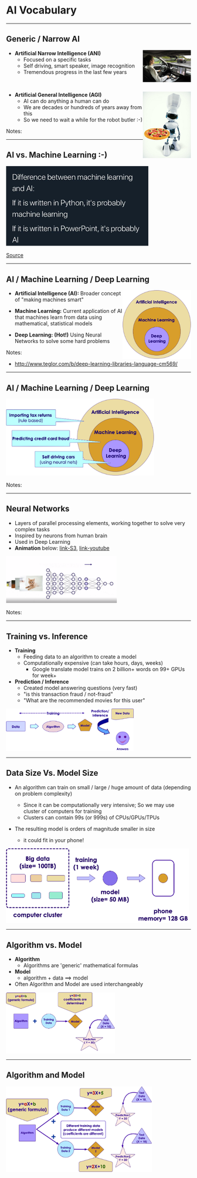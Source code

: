 # AI Vocabulary

---

## Generic / Narrow AI

<img src="../../assets/images/machine-learning/3rd-party/Driver_free_car.png" alt="Driver_free_car.png" style="width:26%;float:right;"/><!-- {"left" : 6.3, "top" : 1.26, "height" : 2.43, "width" : 3.65} -->

 * **Artificial Narrow Intelligence (ANI)**
   - Focused on a specific tasks
   - Self driving, smart speaker, image recognition
   - Tremendous progress in the last few years

&nbsp;
&nbsp;

<img src="../../assets/images/generic/3rd-party/robot-chef-1.jpg" style="width:26%;float:right;"/><!-- {"left" : 6.29, "top" : 5.37, "height" : 2.7, "width" : 3.65} -->

 * **Artificial General Intelligence (AGI)**
    - AI can do anything a human can do
    - We are decades or hundreds of years away from this
    - So we need to wait a while for the robot butler :-) 



Notes:


---

## AI vs. Machine Learning :-)

<img src="../../assets/images/AI/3rd-party/ML-vs-AI.jpg" alt="AI-ML-DL.png" style="width:77%;"/><!-- {"left" : 5.42, "top" : 2.38, "height" : 4.3, "width" : 4.3} -->

[Source](https://www.reddit.com/r/ProgrammerHumor/comments/a07d0u/ai_in_nutshell/)

---

## AI / Machine Learning / Deep Learning

<img src="../../assets/images/machine-learning/AI-ML-DL-1.png" alt="AI-ML-DL.png" style="width:37%;float:right;"/><!-- {"left" : 5.42, "top" : 2.38, "height" : 4.3, "width" : 4.3} -->

 * **Artificial Intelligence (AI):** Broader concept of "making machines smart"

 * **Machine Learning:** Current application of AI that machines learn from data using mathematical, statistical models

 * **Deep Learning: (Hot!)** Using Neural Networks to solve some hard problems



Notes:

* http://www.teglor.com/b/deep-learning-libraries-language-cm569/

---

## AI / Machine Learning / Deep Learning


<img src="../../assets/images/machine-learning/AI-ML-DL-2.png" alt="AI-ML-DL-3.png" style="width:80%;"/><!-- {"left" : 1.02, "top" : 2.69, "height" : 4.26, "width" : 8.21} -->


Notes:


---

## Neural Networks

 * Layers of parallel processing elements, working together to solve very complex tasks
 * Inspired by neurons from human brain
 * Used in Deep Learning
 * **Animation** below: [link-S3](https://elephantscale-public.s3.amazonaws.com/media/machine-learning/neural-networks-animation-1.mp4), [link-youtube](https://youtu.be/sLsCN9ZL9RI)

<img src="../../assets/images/deep-learning/neural-network-animation-1.png" alt="XXX image missing" style="width:60%;"/><!-- {"left" : 0.38, "top" : 4.99, "height" : 2.23, "width" : 9.48} -->

Notes:

---

## Training vs. Inference

*  **Training**
    - Feeding data to an algorithm to create a model
    - Computationally expensive (can take hours, days, weeks)
        - Google translate model trains on 2 billion+ words on 99+ GPUs for week+
*  **Prediction / Inference**
    - Created model answering questions (very fast)
    - "is this transaction fraud / not-fraud"
    - "What are the recommended movies for this user"

<img src="../../assets/images/deep-learning/AI-Vocabulary.png" alt="AI-Vocabulary.png" style="max-width:99%;width:69%;"/><!-- {"left" : 1.52, "top" : 5.81, "height" : 2.39, "width" : 7.19} -->

---

## Data Size Vs. Model Size

- An algorithm can train on small / large / huge amount of data (depending on problem complexity)
    - Since it can be computationally very intensive;  So we may use cluster of computers for training
    - Clusters can contain 99s (or 999s) of CPUs/GPUs/TPUs

- The resulting model is orders of magnitude smaller in size
    - it could fit in your phone!

<img src="../../assets/images/AI/data-size-vs-model-size.png" alt="AI-Vocabulary.png" style="max-width:99%;"/><!-- {"left" : 1.29, "top" : 5.14, "height" : 3.14, "width" : 7.69} -->

---

## Algorithm vs. Model

* **Algorithm**
    - Algorithms are 'generic' mathematical formulas
* **Model**
    - algorithm + data ==> model
* Often Algorithm and Model are used interchangeably

<img src="../../assets/images/machine-learning/algorithm-vs-model1.png" alt="algorithm-vs-model0" style="width:59%;"/><!-- {"left" : 1.82, "top" : 4.48, "height" : 3.69, "width" : 6.6} -->


---

## Algorithm and Model

  <img src="../../assets/images/machine-learning/algorithm-vs-model2.png" alt="algorithm-vs-model1" style="width:79%;"/><!-- {"left" : 0.6, "top" : 2.17, "height" : 5.31, "width" : 9.04} -->

